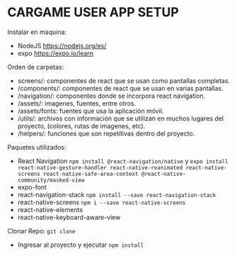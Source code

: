 # CARGAME USER APP SETUP

Instalar en maquina:
- NodeJS https://nodejs.org/es/
- expo https://expo.io/learn

Orden de carpetas:
- screens/: componentes de react que se usan como pantallas completas.
- /components/: componentes de react que se usan en varias pantallas.
- /navigation/: componentes donde se incorpora react navigation.
- /assets/: imagenes, fuentes, entre otros.
- /assets/fonts: fuentes que usa la aplicación móvil.
- /utils/: archivos con información que se utilizan en muchos lugares del proyecto, (colores, rutas de imagenes, etc).
- /helpers/: funciones que son repetitivas dentro del proyecto.

Paquetes utilizados:
- React Navigation `npm install @react-navigation/native` y `expo install react-native-gesture-handler react-native-reanimated react-native-screens react-native-safe-area-context @react-native-community/masked-view`
- expo-font
- react-navigation-stack `npm install --save react-navigation-stack`
- react-native-screens `npm i --save react-native-screens`
- react-native-elements
- react-native-keyboard-aware-view

Clonar Repo:
`git clone `
- Ingresar al proyecto y ejecutar `npm install`
